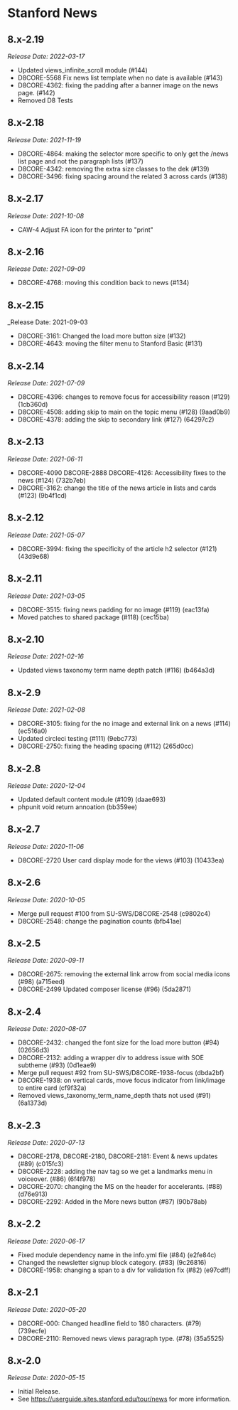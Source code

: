 # Stanford News


8.x-2.19
--------------------------------------------------------------------------------
_Release Date: 2022-03-17_

- Updated views_infinite_scroll module (#144)
- D8CORE-5568 Fix news list template when no date is available (#143)
- D8CORE-4362: fixing the padding after a banner image on the news page. (#142)
- Removed D8 Tests


8.x-2.18
--------------------------------------------------------------------------------
_Release Date: 2021-11-19_

- D8CORE-4864: making the selector more specific to only get the /news list  page and not the paragraph lists (#137)
- D8CORE-4342: removing the extra size classes to the dek (#139)
- D8CORE-3496: fixing spacing around the related 3 across cards (#138)


8.x-2.17
--------------------------------------------------------------------------------
_Release Date: 2021-10-08_

- CAW-4 Adjust FA icon for the printer to "print"


8.x-2.16
--------------------------------------------------------------------------------
_Release Date: 2021-09-09_

- D8CORE-4768: moving this condition back to news (#134)


8.x-2.15
--------------------------------------------------------------------------------
_Release Date: 2021-09-03

- D8CORE-3161: Changed the load more button size (#132)
- D8CORE-4643: moving the filter menu to Stanford Basic (#131)

8.x-2.14
--------------------------------------------------------------------------------
_Release Date: 2021-07-09_

- D8CORE-4396: changes to remove focus for accessibility reason (#129) (1cb360d)
- D8CORE-4508: adding skip to main on the topic menu (#128) (9aad0b9)
- D8CORE-4378: adding the skip to secondary link (#127) (64297c2)

8.x-2.13
--------------------------------------------------------------------------------
_Release Date: 2021-06-11_

- D8CORE-4090 D8CORE-2888 D8CORE-4126: Accessibility fixes to the news (#124) (732b7eb)
- D8CORE-3162: change the title of the news article in lists and cards (#123) (9b4f1cd)

8.x-2.12
--------------------------------------------------------------------------------
_Release Date: 2021-05-07_

- D8CORE-3994: fixing the specificity of the article h2 selector (#121) (43d9e68)

8.x-2.11
--------------------------------------------------------------------------------
_Release Date: 2021-03-05_

- D8CORE-3515: fixing news padding for no image (#119) (eac13fa)
- Moved patches to shared package (#118) (cec15ba)

8.x-2.10
--------------------------------------------------------------------------------
_Release Date: 2021-02-16_

- Updated views taxonomy term name depth patch (#116) (b464a3d)

8.x-2.9
--------------------------------------------------------------------------------
_Release Date: 2021-02-08_

- D8CORE-3105: fixing for the no image and external link on a news (#114) (ec516a0)
- Updated circleci testing (#111) (9ebc773)
- D8CORE-2750: fixing the heading spacing (#112) (265d0cc)

8.x-2.8
--------------------------------------------------------------------------------
_Release Date: 2020-12-04_

- Updated default content module (#109) (daae693)
- phpunit void return annoation (bb359ee)

8.x-2.7
--------------------------------------------------------------------------------
_Release Date: 2020-11-06_

- D8CORE-2720 User card display mode for the views (#103) (10433ea)

8.x-2.6
--------------------------------------------------------------------------------
_Release Date: 2020-10-05_

- Merge pull request #100 from SU-SWS/D8CORE-2548 (c9802c4)
- D8CORE-2548: change the pagination counts (bfb41ae)

8.x-2.5
--------------------------------------------------------------------------------
_Release Date: 2020-09-11_

- D8CORE-2675: removing the external link arrow from social media icons (#98) (a715eed)
- D8CORE-2499 Updated composer license (#96) (5da2871)

8.x-2.4
--------------------------------------------------------------------------------
_Release Date: 2020-08-07_

- D8CORE-2432: changed the font size for the load more button (#94) (02656d3)
- D8CORE-2132: adding a wrapper div to address issue with SOE subtheme (#93) (0d1eae9)
- Merge pull request #92 from SU-SWS/D8CORE-1938-focus (dbda2bf)
- D8CORE-1938: on vertical cards, move focus indicator from link/image to entire card (cf9f32a)
- Removed views_taxonomy_term_name_depth thats not used (#91) (6a1373d)

8.x-2.3
--------------------------------------------------------------------------------
_Release Date: 2020-07-13_

- D8CORE-2178, D8CORE-2180, D8CORE-2181: Event & news updates (#89) (c015fc3)
- D8CORE-2228: adding the nav tag so we get a landmarks menu in voiceover. (#86) (6f4f978)
- D8CORE-2070: changing the MS on the header for accelerants. (#88) (d76e913)
- D8CORE-2292: Added in the More news button (#87) (90b78ab)

8.x-2.2
--------------------------------------------------------------------------------
_Release Date: 2020-06-17_

- Fixed module dependency name in the info.yml file (#84) (e2fe84c)
- Changed the newsletter signup block category. (#83) (9c26816)
- D8CORE-1958: changing a span to a div for validation fix (#82) (e97cdff)

8.x-2.1
--------------------------------------------------------------------------------
_Release Date: 2020-05-20_

- D8CORE-000: Changed headline field to 180 characters. (#79) (739ecfe)
- D8CORE-2110: Removed news views paragraph type. (#78) (35a5525)

8.x-2.0
--------------------------------------------------------------------------------  
_Release Date: 2020-05-15_

- Initial Release.
- See https://userguide.sites.stanford.edu/tour/news for more information.
